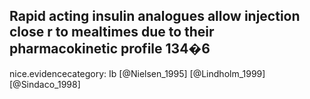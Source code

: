 Rapid acting insulin analogues allow injection close r to mealtimes due to their pharmacokinetic profile 134�6
---
 nice.evidencecategory: Ib
[@Nielsen_1995]
[@Lindholm_1999]
[@Sindaco_1998]

